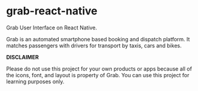 # grab-react-native
Grab User Interface on React Native.

Grab is an automated smartphone based booking and dispatch platform. It matches passengers with drivers for transport by taxis, cars and bikes.

**DISCLAIMER**

Please do not use this project for your own products or apps because all of the icons, font, and layout is property of Grab. You can use this project for learning purposes only.
